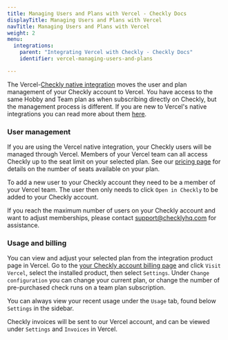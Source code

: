 ```yaml
---
title: Managing Users and Plans with Vercel - Checkly Docs
displayTitle: Managing Users and Plans with Vercel
navTitle: Managing Users and Plans with Vercel
weight: 2
menu:
  integrations:
    parent: "Integrating Vercel with Checkly - Checkly Docs"
    identifier: vercel-managing-users-and-plans

---
```


The Vercel-[Checkly native integration](https://vercel.com/integrations/checkly) moves the user and plan management of your Checkly account to Vercel. You have access to the same Hobby and Team plan as when subscribing directly on Checkly, but the management process is different. If you are new to Vercel's native integrations you can read more about them [here](https://vercel.com/docs/integrations#native-integrations).

### User management
If you are using the Vercel native integration, your Checkly users will be managed through Vercel. Members of your Vercel team can all access Checkly up to the seat limit on your selected plan. See our [pricing page](https://www.checklyhq.com/pricing/) for details on the number of seats available on your plan.

To add a new user to your Checkly account they need to be a member of your Vercel team. The user then only needs to click `Open in Checkly` to be added to your Checkly account.

If you reach the maximum number of users on your Checkly account and want to adjust memberships, please contact [support@checklyhq.com](mailto:support@checklyhq.com) for assistance.

### Usage and billing
You can view and adjust your selected plan from the integration product page in Vercel. Go to the [your Checkly account billing page](https://app.checklyhq.com/settings/account/billing) and click `Visit Vercel`, select the installed product, then select `Settings`. Under `Change configuration` you can change your current plan, or change the number of pre-purchased check runs on a team plan subscription.

You can always view your recent usage under the `Usage` tab, found below `Settings` in the sidebar.

Checkly invoices will be sent to our Vercel account, and can be viewed under `Settings` and `Invoices` in Vercel.